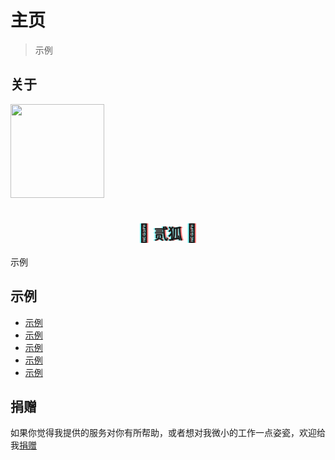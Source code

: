 # 主页

> 示例
>

## 关于
<div class="card"><a href="https://www.aobacore.com/"><img src="https://q1.qlogo.cn/g?b=qq&nk=1065033193&s=640" height="150" width="150" /></a>
</div>
<h1 style="text-shadow: -2px 0 rgba(0, 255, 255, .5), 2px 0 rgba(255, 0, 0, .5);animation: shake-it .5s reverse infinite cubic-bezier(0.68, -0.55, 0.27, 1.55); text-align:center;" class="blogname">
<span class="icon ca-icon">🦊</span>
<a style=" font-size:80%;font-weight: 600; text-decoration:none; " href="https://www.aobacore.com/">贰狐</a>
<span class="icon ca-icon">🦊</span>
</h1>

示例

## 示例

- [示例](lolimage.md)
- [示例](dice.md)
- [示例](FRP.md)  
- [示例](L2TP.md)
- [示例](Easyn2n.md)


## 捐赠

如果你觉得我提供的服务对你有所帮助，或者想对我微小的工作一点姿瓷，欢迎给我[捐赠](https://sponsor.foxdice.cn)
